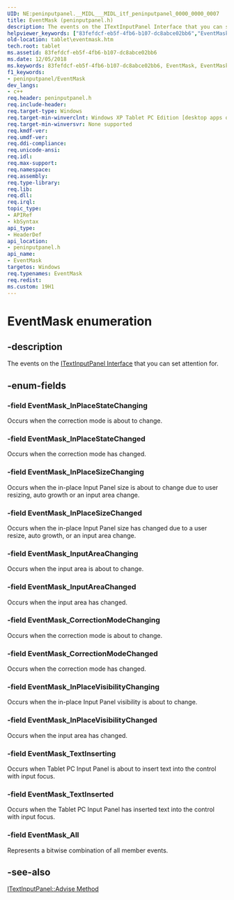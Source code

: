 ```yaml
---
UID: NE:peninputpanel.__MIDL___MIDL_itf_peninputpanel_0000_0000_0007
title: EventMask (peninputpanel.h)
description: The events on the ITextInputPanel Interface that you can set attention for.
helpviewer_keywords: ["83fefdcf-eb5f-4fb6-b107-dc8abce02bb6","EventMask","EventMask enumeration [Tablet PC]","EventMask_All","EventMask_CorrectionModeChanged","EventMask_CorrectionModeChanging","EventMask_InPlaceSizeChanged","EventMask_InPlaceSizeChanging","EventMask_InPlaceStateChanged","EventMask_InPlaceStateChanging","EventMask_InPlaceVisibilityChanged","EventMask_InPlaceVisibilityChanging","EventMask_InputAreaChanged","EventMask_InputAreaChanging","EventMask_TextInserted","EventMask_TextInserting","peninputpanel/EventMask","peninputpanel/EventMask_All","peninputpanel/EventMask_CorrectionModeChanged","peninputpanel/EventMask_CorrectionModeChanging","peninputpanel/EventMask_InPlaceSizeChanged","peninputpanel/EventMask_InPlaceSizeChanging","peninputpanel/EventMask_InPlaceStateChanged","peninputpanel/EventMask_InPlaceStateChanging","peninputpanel/EventMask_InPlaceVisibilityChanged","peninputpanel/EventMask_InPlaceVisibilityChanging","peninputpanel/EventMask_InputAreaChanged","peninputpanel/EventMask_InputAreaChanging","peninputpanel/EventMask_TextInserted","peninputpanel/EventMask_TextInserting","tablet.eventmask"]
old-location: tablet\eventmask.htm
tech.root: tablet
ms.assetid: 83fefdcf-eb5f-4fb6-b107-dc8abce02bb6
ms.date: 12/05/2018
ms.keywords: 83fefdcf-eb5f-4fb6-b107-dc8abce02bb6, EventMask, EventMask enumeration [Tablet PC], EventMask_All, EventMask_CorrectionModeChanged, EventMask_CorrectionModeChanging, EventMask_InPlaceSizeChanged, EventMask_InPlaceSizeChanging, EventMask_InPlaceStateChanged, EventMask_InPlaceStateChanging, EventMask_InPlaceVisibilityChanged, EventMask_InPlaceVisibilityChanging, EventMask_InputAreaChanged, EventMask_InputAreaChanging, EventMask_TextInserted, EventMask_TextInserting, peninputpanel/EventMask, peninputpanel/EventMask_All, peninputpanel/EventMask_CorrectionModeChanged, peninputpanel/EventMask_CorrectionModeChanging, peninputpanel/EventMask_InPlaceSizeChanged, peninputpanel/EventMask_InPlaceSizeChanging, peninputpanel/EventMask_InPlaceStateChanged, peninputpanel/EventMask_InPlaceStateChanging, peninputpanel/EventMask_InPlaceVisibilityChanged, peninputpanel/EventMask_InPlaceVisibilityChanging, peninputpanel/EventMask_InputAreaChanged, peninputpanel/EventMask_InputAreaChanging, peninputpanel/EventMask_TextInserted, peninputpanel/EventMask_TextInserting, tablet.eventmask
f1_keywords:
- peninputpanel/EventMask
dev_langs:
- c++
req.header: peninputpanel.h
req.include-header: 
req.target-type: Windows
req.target-min-winverclnt: Windows XP Tablet PC Edition [desktop apps only]
req.target-min-winversvr: None supported
req.kmdf-ver: 
req.umdf-ver: 
req.ddi-compliance: 
req.unicode-ansi: 
req.idl: 
req.max-support: 
req.namespace: 
req.assembly: 
req.type-library: 
req.lib: 
req.dll: 
req.irql: 
topic_type:
- APIRef
- kbSyntax
api_type:
- HeaderDef
api_location:
- peninputpanel.h
api_name:
- EventMask
targetos: Windows
req.typenames: EventMask
req.redist: 
ms.custom: 19H1
---
```


# EventMask enumeration


## -description



The events on the <a href="https://docs.microsoft.com/windows/desktop/api/peninputpanel/nn-peninputpanel-itextinputpanel">ITextInputPanel Interface</a> that you can set attention for.




## -enum-fields




### -field EventMask_InPlaceStateChanging

Occurs when the correction mode is about to change.
          


### -field EventMask_InPlaceStateChanged

Occurs when the correction mode has changed.
          


### -field EventMask_InPlaceSizeChanging

Occurs when the in-place Input Panel size is about to change due to user resizing, auto growth or an input area change.
          


### -field EventMask_InPlaceSizeChanged

Occurs when the in-place Input Panel size has changed due to a user resize, auto growth, or an input area change.
          


### -field EventMask_InputAreaChanging

Occurs when the input area is about to change.
          


### -field EventMask_InputAreaChanged

Occurs when the input area has changed.
          


### -field EventMask_CorrectionModeChanging

Occurs when the correction mode is about to change.
          


### -field EventMask_CorrectionModeChanged

Occurs when the correction mode has changed.
          


### -field EventMask_InPlaceVisibilityChanging

Occurs when the in-place Input Panel visibility is about to change.
          


### -field EventMask_InPlaceVisibilityChanged

Occurs when the input area has changed.
          


### -field EventMask_TextInserting

Occurs when Tablet PC Input Panel is about to insert text into the control with input focus.
          


### -field EventMask_TextInserted

Occurs when the Tablet PC Input Panel has inserted text into the control with input focus.
          


### -field EventMask_All

Represents a bitwise combination of all member events.
          


## -see-also




<a href="https://docs.microsoft.com/windows/desktop/api/peninputpanel/nf-peninputpanel-itextinputpanel-advise">ITextInputPanel::Advise Method</a>
 

 

